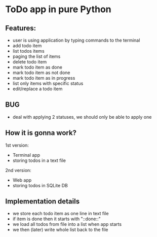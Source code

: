 # ToDo app in pure Python


## Features:

- user is using application by typing commands to the terminal
- add todo item
- list todos items
- paging the list of items
- delete todo item
- mark todo item as done
- mark todo item as not done
- mark todo item as in progress
- list only items with specific status
- edit/replace a todo item

## BUG

- deal with applying 2 statuses, we should only be able to apply one

## How it is gonna work?

1st version: 

- Terminal app
- storing todos in a text file

2nd version: 

- Web app
- storing todos in SQLite DB


## Implementation details

- we store each todo item as one line in text file
- if item is done then it starts with "::done::"
- we load all todos from file into a list when app starts
- we then (later) write whole list back to the file
